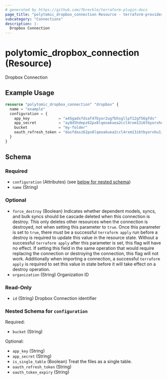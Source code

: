 ```yaml
---
# generated by https://github.com/fbreckle/terraform-plugin-docs
page_title: "polytomic_dropbox_connection Resource - terraform-provider-polytomic"
subcategory: "Connections"
description: |-
  Dropbox Connection
---
```


# polytomic_dropbox_connection (Resource)

Dropbox Connection

## Example Usage

```terraform
resource "polytomic_dropbox_connection" "dropbox" {
  name = "example"
  configuration = {
    app_key             = "a45gadsfdsaf47byor2ugfbhsgllpf12gf56gfds"
    app_secret          = "ay8d5hdepz62px8lqeoakuea2ccl4rxm13i6tbyorxhu1i20kc8ruvksmzxq"
    bucket              = "my-folder"
    oauth_refresh_token = "dasfdasz62px8lqeoakuea2ccl4rxm13i6tbyorxhu1i20kc8ruvksmzxq"
  }
}
```

<!-- schema generated by tfplugindocs -->
## Schema

### Required

- `configuration` (Attributes) (see [below for nested schema](#nestedatt--configuration))
- `name` (String)

### Optional

- `force_destroy` (Boolean) Indicates whether dependent models, syncs, and bulk syncs should be cascade deleted when this connection is destroy. This only deletes other resources when the connection is destroyed, not when setting this parameter to `true`. Once this parameter is set to `true`, there must be a successful `terraform apply` run before a destroy is required to update this value in the resource state. Without a successful `terraform apply` after this parameter is set, this flag will have no effect. If setting this field in the same operation that would require replacing the connection or destroying the connection, this flag will not work. Additionally when importing a connection, a successful `terraform apply` is required to set this value in state before it will take effect on a destroy operation.
- `organization` (String) Organization ID

### Read-Only

- `id` (String) Dropbox Connection identifier

<a id="nestedatt--configuration"></a>
### Nested Schema for `configuration`

Required:

- `bucket` (String)

Optional:

- `app_key` (String)
- `app_secret` (String)
- `is_single_table` (Boolean) Treat the files as a single table.
- `oauth_refresh_token` (String)
- `oauth_token_expiry` (String)


